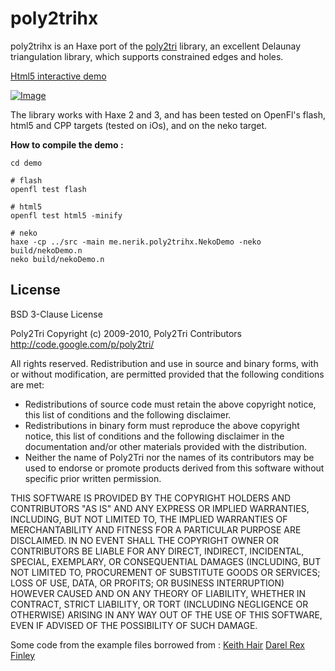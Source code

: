 poly2trihx
==========


poly2trihx is an Haxe port of the [poly2tri][1] library, an excellent Delaunay triangulation library, which supports constrained edges and holes.

[Html5 interactive demo][2]

[![Image](example.png?raw=true)][2]

The library works with Haxe 2 and 3, and has been tested on OpenFl's flash, html5 and CPP targets (tested on iOs), and on the neko target.

**How to compile the demo :**

    cd demo

    # flash
    openfl test flash

    # html5
    openfl test html5 -minify

    # neko
    haxe -cp ../src -main me.nerik.poly2trihx.NekoDemo -neko build/nekoDemo.n
    neko build/nekoDemo.n


## License

BSD 3-Clause License

Poly2Tri Copyright (c) 2009-2010, Poly2Tri Contributors
http://code.google.com/p/poly2tri/

All rights reserved.
Redistribution and use in source and binary forms, with or without modification,
are permitted provided that the following conditions are met:

* Redistributions of source code must retain the above copyright notice,
  this list of conditions and the following disclaimer.
* Redistributions in binary form must reproduce the above copyright notice,
  this list of conditions and the following disclaimer in the documentation
  and/or other materials provided with the distribution.
* Neither the name of Poly2Tri nor the names of its contributors may be
  used to endorse or promote products derived from this software without specific
  prior written permission.

THIS SOFTWARE IS PROVIDED BY THE COPYRIGHT HOLDERS AND CONTRIBUTORS
"AS IS" AND ANY EXPRESS OR IMPLIED WARRANTIES, INCLUDING, BUT NOT
LIMITED TO, THE IMPLIED WARRANTIES OF MERCHANTABILITY AND FITNESS FOR
A PARTICULAR PURPOSE ARE DISCLAIMED. IN NO EVENT SHALL THE COPYRIGHT OWNER OR
CONTRIBUTORS BE LIABLE FOR ANY DIRECT, INDIRECT, INCIDENTAL, SPECIAL,
EXEMPLARY, OR CONSEQUENTIAL DAMAGES (INCLUDING, BUT NOT LIMITED TO,
PROCUREMENT OF SUBSTITUTE GOODS OR SERVICES; LOSS OF USE, DATA, OR
PROFITS; OR BUSINESS INTERRUPTION) HOWEVER CAUSED AND ON ANY THEORY OF
LIABILITY, WHETHER IN CONTRACT, STRICT LIABILITY, OR TORT (INCLUDING
NEGLIGENCE OR OTHERWISE) ARISING IN ANY WAY OUT OF THE USE OF THIS
SOFTWARE, EVEN IF ADVISED OF THE POSSIBILITY OF SUCH DAMAGE.



Some code from the example files borrowed from :
[Keith Hair](http://keith-hair.net/blog/2008/08/04/find-intersection-point-of-two-lines-in-as3/)
[Darel Rex Finley](http://alienryderflex.com/polygon/)


[1]: https://code.google.com/p/poly2tri/
[2]: http://nerik.github.io/poly2trihx/
